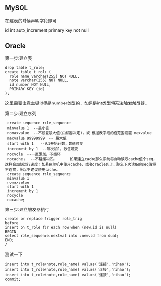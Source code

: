 ## MySQL
在建表的时候声明字段即可

 id int auto_increment primary key not null
## Oracle
第一步:建立表
```
drop table t_role;
create table t_role (
  role_name varchar(255) NOT NULL,
  note varchar(255) NOT NULL,
  id number NOT NULL,
  PRIMARY KEY (id)
);
```
这里需要注意主键id得是number类型的，如果是int类型将无法触发触发器。

第二步:建立序列
```
 create sequence role_sequence
 minvalue 1  --最小值
 nomaxvalue  --不设置最大值(由机器决定)，或 根据表字段的值范围设置 maxvalue
 maxvalue 99999999  -- 最大值
 start with 1   --从1开始计数，数值可变
 increment by 1  --每次加1，数值可变
 nocycle  --一直累加，不循环
 nocache；  --不建缓冲区。      如果建立cache那么系统将自动读取cache值个seq，这样会加快运行速度；如果在单机中使用cache，或者oracle死了，那么下次读取的seq值将不连贯，所以不建议使用cache。
 create sequence role_sequence
 minvalue 1 
 nomaxvalue  
 start with 1   
 increment by 1  
 nocycle  
 nocache;  
```
第三步:建立触发器执行
```t
create or replace trigger role_trig 
before
insert on t_role for each row when (new.id is null)
BEGIN
select role_sequence.nextval into :new.id from dual;
END;
/
```
测试一下:
```t
insert into t_role(note,role_name) values('连接','nihao');
insert into t_role(note,role_name) values('连接','nihao');
insert into t_role(note,role_name) values('连接','nihao');
commit;
```



